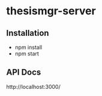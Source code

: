# thesismgr-server

## Installation
  - npm install
  - npm start
  
## API Docs
  http://localhost:3000/
